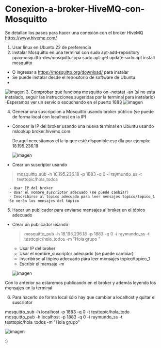 # Conexion-a-broker-HiveMQ-con-Mosquitto
Se detallan los pasos para hacer una conexión con el broker HiveMQ https://www.hivemq.com/

1. Usar linux en Ubunto 22 de preferencia
2. Instalar Mosquitto en una terminal con 
	sudo apt-add-repository ppa:mosquitto-dev/mosquitto-ppa
  	sudo apt-get update
	sudo apt install mosquitto
  - O ingresar a https://mosquitto.org/download/ para instalar
- Se puede instalar desde el repositorio de software de Ubuntu
- 
![imagen](https://user-images.githubusercontent.com/72757419/183270035-dfee055e-7cea-4c32-bd3f-5874068e01a3.png)
3. Comprobar que funciona mosquitto on 
-netstat -an
	(si no esta instalado, seguir las instrucciones sugeridas por la terminal para instalarlo)
	-Esperamos ver un servicio escuchando en el puerto 1883
  ![imagen](https://user-images.githubusercontent.com/72757419/183270202-d11e3e6b-c014-4163-ae18-52cf85003011.png)

4. Generar una suscripcion a Mosquitto usando broker público (se puede de forma local con localhost en la IP)

  - Conocer la IP del broker usando una nueva terminal en Ubuntu usando 
     nslookup broker.hivemq.com
     
     De aquí necesitamos el la ip que esté disponible ese día por ejemplo: 18.195.236.18

     ![imagen](https://user-images.githubusercontent.com/72757419/183270268-bba581c6-f4c6-42eb-acea-aa33a9a4f40f.png)
     
   - Crear un suscriptor usando 
   
   > mosquitto_sub -h 18.195.236.18 -p 1883 -q 0 -i raymundo_ss -t testtopic/hola_todos
    
      - Usar IP del broker
      - Usar el nombre_suscriptor adecuado (se puede cambiar)
      - Inscribirse al tópico adecuado para leer mensajes topico/topico_1
      Se verán los mensajes del tópico
      
  

      
 5.  Hacer un publicador para enviarse mensajes al broker en el tópico adecuado
  - Crear un publicador usando
	> mosquitto_pub -h 18.195.236.18 -p 1883 -q 0 -i raymundo_ss -t testtopic/hola_todos -m "Hola grupo "
  
      - Usar IP del broker
      - Usar el nombre_suscriptor adecuado (se puede cambiar)
      - Inscribirse al tópico adecuado para leer mensajes topico/topico_1
      - Escribir el mensaje -m
      
      ![imagen](https://user-images.githubusercontent.com/72757419/183270469-4f1d72ea-5ef9-4fe3-863f-bc81eb5ad3df.png)
      
  Con lo anterior ya estaremos publicando en el broker y además leyendo los mensajes en la terminal
  
  6. Para hacerlo de forma local sólo hay que cambiar a localhost y quitar el suscriptor
  
  mosquitto_sub -h localhost -p 1883 -q 0 -t testtopic/hola_todo
  mosquitto_pub -h localhost -p 1883 -q 0 -i raymundo_ss -t testtopic/hola_todos -m "Hola grupo"
  
  ![imagen](https://user-images.githubusercontent.com/72757419/183270669-f9fdbf0d-0caf-4d45-b3ca-b36faa7f3915.png)
  
  :)


  






